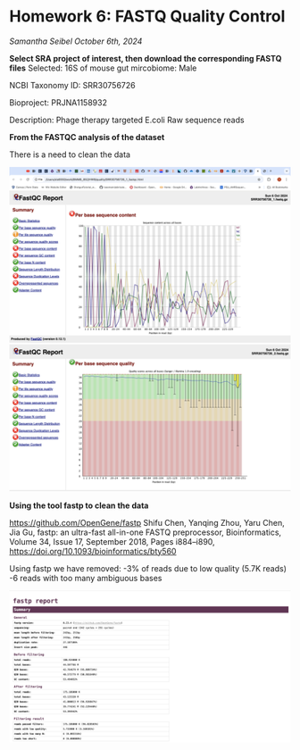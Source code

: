 # Homework 6: FASTQ Quality Control
*Samantha Seibel October 6th, 2024*

**Select SRA project of interest, then download the corresponding FASTQ files**
Selected: 16S of mouse gut mircobiome: Male 

NCBI Taxonomy ID: SRR30756726

Bioproject: PRJNA1158932

Description: Phage therapy targeted E.coli Raw sequence reads

**From the FASTQC analysis of the dataset**

There is a need to clean the data

![Screenshot](HW6_Screenshot1.png)
![Screenshot](HW6_Screenshot2.png)

**Using the tool fastp to clean the data**

https://github.com/OpenGene/fastp
Shifu Chen, Yanqing Zhou, Yaru Chen, Jia Gu, fastp: an ultra-fast all-in-one FASTQ preprocessor, Bioinformatics, Volume 34, Issue 17, September 2018, Pages i884–i890, https://doi.org/10.1093/bioinformatics/bty560

Using fastp we have removed: 
-3% of reads due to low quality (5.7K reads)
-6 reads with too many ambiguous bases

![Screenshot](HW6_Screenshot3.png)

